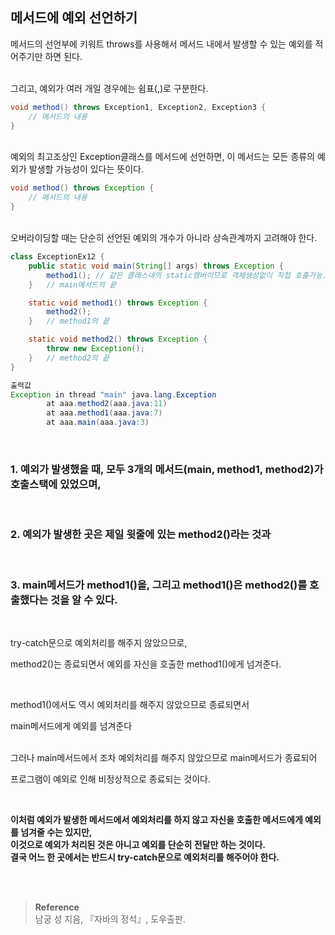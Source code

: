 ## 메서드에 예외 선언하기

메서드의 선언부에 키워트 throws를 사용해서 메서드 내에서 발생할 수 있는 예외를 적어주기만 하면 된다.

<br/>그리고, 예외가 여러 개일 경우에는 쉼표(,)로 구분한다.

```java
void method() throws Exception1, Exception2, Exception3 {
	// 메서드의 내용
}
```

<br/>예외의 최고조상인 Exception클래스를 메서드에 선언하면, 이 메서드는 모든 종류의 예외가 발생할 가능성이 있다는 뜻이다.

```java
void method() throws Exception {
	// 메서드의 내용
}
```

<br/>오버라이딩할 때는 단순히 선언된 예외의 개수가 아니라 상속관계까지 고려해야 한다.

```java
class ExceptionEx12 {
	public static void main(String[] args) throws Exception {
		method1(); // 같은 클래스내의 static멤버이므로 객체생성없이 직접 호출가능.
  	}	// main메서드의 끝

	static void method1() throws Exception {
		method2();
	}	// method1의 끝

	static void method2() throws Exception {
		throw new Exception();
	}	// method2의 끝
}

출력값
Exception in thread "main" java.lang.Exception
        at aaa.method2(aaa.java:11)
        at aaa.method1(aaa.java:7)
        at aaa.main(aaa.java:3)
```
<br/>

### 1. 예외가 발생했을 때, 모두 3개의 메서드(main, method1, method2)가 호출스택에 있었으며,

<br/>

### 2. 예외가 발생한 곳은 제일 윗줄에 있는 method2()라는 것과

<br/>

### 3. main메서드가 method1()을, 그리고 method1()은 method2()를 호출했다는 것을 알 수 있다.

<br/>

try-catch문으로 예외처리를 해주지 않았으므로, 

method2()는 종료되면서 예외를 자신을 호출한 method1()에게 넘겨준다.

<br/>

method1()에서도 역시 예외처리를 해주지 않았으므로 종료되면서 

main메서드에게 예외를 넘겨준다

<br/>그러나 main메서드에서 조차 예외처리를 해주지 않았으므로 main메서드가 종료되어 

프로그램이 예외로 인해 비정상적으로 종료되는 것이다.

<br/>

**이처럼 예외가 발생한 메서드에서 예외처리를 하지 않고 자신을 호출한 메서드에게 예외를 넘겨줄 수는 있지만, <br/>이것으로 예외가 처리된 것은 아니고 예외를 단순히 전달만 하는 것이다.<br/> 결국 어느 한 곳에서는 반드시 try-catch문으로 예외처리를 해주어야 한다.**


<br/><br/>

>**Reference**
><br/>남궁 성 지음, 『자바의 정석』, 도우출판.
